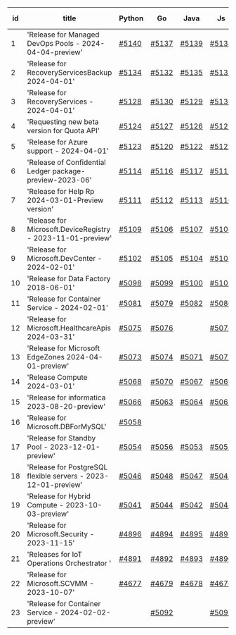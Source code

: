 | id | title | Python | Go | Java | Js | created date | target date | status |
| ------ | ------ | ------ | ------ | ------ | ------ | ------ | ------ | :-----: |
| 1 | 'Release for Managed DevOps Pools - 2024-04-04-preview'  | [#5140](https://github.com/Azure/sdk-release-request/issues/5140)  | [#5137](https://github.com/Azure/sdk-release-request/issues/5137)  | [#5139](https://github.com/Azure/sdk-release-request/issues/5139)  | [#5138](https://github.com/Azure/sdk-release-request/issues/5138)  | 04-16 | 05-24 | Hold on by Java/Python/ |
| 2 | 'Release for RecoveryServicesBackup 2024-04-01'  | [#5134](https://github.com/Azure/sdk-release-request/issues/5134)  | [#5132](https://github.com/Azure/sdk-release-request/issues/5132)  | [#5135](https://github.com/Azure/sdk-release-request/issues/5135)  | [#5133](https://github.com/Azure/sdk-release-request/issues/5133)  | 04-12 | 04-23 |  |
| 3 | 'Release for RecoveryServices - 2024-04-01'  | [#5128](https://github.com/Azure/sdk-release-request/issues/5128)  | [#5130](https://github.com/Azure/sdk-release-request/issues/5130)  | [#5129](https://github.com/Azure/sdk-release-request/issues/5129)  | [#5131](https://github.com/Azure/sdk-release-request/issues/5131)  | 04-12 | 04-23 |  |
| 4 | 'Requesting new beta version for Quota API'  | [#5124](https://github.com/Azure/sdk-release-request/issues/5124)  | [#5127](https://github.com/Azure/sdk-release-request/issues/5127)  | [#5126](https://github.com/Azure/sdk-release-request/issues/5126)  | [#5125](https://github.com/Azure/sdk-release-request/issues/5125)  | 04-11 | 04-26 |  |
| 5 | 'Release for Azure support - 2024-04-01'  | [#5123](https://github.com/Azure/sdk-release-request/issues/5123)  | [#5120](https://github.com/Azure/sdk-release-request/issues/5120)  | [#5122](https://github.com/Azure/sdk-release-request/issues/5122)  | [#5121](https://github.com/Azure/sdk-release-request/issues/5121)  | 04-11 | 04-26 |  |
| 6 | 'Release of Confidential Ledger package-preview-2023-06'  | [#5114](https://github.com/Azure/sdk-release-request/issues/5114)  | [#5116](https://github.com/Azure/sdk-release-request/issues/5116)  | [#5117](https://github.com/Azure/sdk-release-request/issues/5117)  | [#5115](https://github.com/Azure/sdk-release-request/issues/5115)  | 04-08 | 04-26 |  |
| 7 | 'Release for Help Rp 2024-03-01-Preview version'  | [#5111](https://github.com/Azure/sdk-release-request/issues/5111)  | [#5112](https://github.com/Azure/sdk-release-request/issues/5112)  | [#5113](https://github.com/Azure/sdk-release-request/issues/5113)  | [#5110](https://github.com/Azure/sdk-release-request/issues/5110)  | 04-04 | 04-26 |  |
| 8 | 'Release for Microsoft.DeviceRegistry - 2023-11-01-preview'  | [#5109](https://github.com/Azure/sdk-release-request/issues/5109)  | [#5106](https://github.com/Azure/sdk-release-request/issues/5106)  | [#5107](https://github.com/Azure/sdk-release-request/issues/5107)  | [#5108](https://github.com/Azure/sdk-release-request/issues/5108)  | 04-03 | 04-26 |  |
| 9 | 'Release for Microsoft.DevCenter - 2024-02-01'  | [#5102](https://github.com/Azure/sdk-release-request/issues/5102)  | [#5105](https://github.com/Azure/sdk-release-request/issues/5105)  | [#5104](https://github.com/Azure/sdk-release-request/issues/5104)  | [#5103](https://github.com/Azure/sdk-release-request/issues/5103)  | 04-01 | 04-26 |  |
| 10 | 'Release for Data Factory 2018-06-01'  | [#5098](https://github.com/Azure/sdk-release-request/issues/5098)  | [#5099](https://github.com/Azure/sdk-release-request/issues/5099)  | [#5100](https://github.com/Azure/sdk-release-request/issues/5100)  | [#5101](https://github.com/Azure/sdk-release-request/issues/5101)  | 04-01 | 04-26 |  |
| 11 | 'Release for Container Service - 2024-02-01'  | [#5081](https://github.com/Azure/sdk-release-request/issues/5081)  | [#5079](https://github.com/Azure/sdk-release-request/issues/5079)  | [#5082](https://github.com/Azure/sdk-release-request/issues/5082)  | [#5080](https://github.com/Azure/sdk-release-request/issues/5080)  | 03-25 | 04-26 | Hold on by JS/ |
| 12 | 'Release for Microsoft.HealthcareApis 2024-03-31'  | [#5075](https://github.com/Azure/sdk-release-request/issues/5075)  | [#5076](https://github.com/Azure/sdk-release-request/issues/5076)  |  | [#5078](https://github.com/Azure/sdk-release-request/issues/5078)  | 03-22 | 04-26 |  |
| 13 | 'Release for Microsoft EdgeZones 2024-04-01-preview'  | [#5073](https://github.com/Azure/sdk-release-request/issues/5073)  | [#5074](https://github.com/Azure/sdk-release-request/issues/5074)  | [#5071](https://github.com/Azure/sdk-release-request/issues/5071)  | [#5072](https://github.com/Azure/sdk-release-request/issues/5072)  | 03-22 | 04-26 | Hold on by JS/ |
| 14 | 'Release Compute 2024-03-01'  | [#5068](https://github.com/Azure/sdk-release-request/issues/5068)  | [#5070](https://github.com/Azure/sdk-release-request/issues/5070)  | [#5067](https://github.com/Azure/sdk-release-request/issues/5067)  | [#5069](https://github.com/Azure/sdk-release-request/issues/5069)  | 03-21 | 04-26 |  |
| 15 | 'Release for informatica 2023-08-20-preview'  | [#5066](https://github.com/Azure/sdk-release-request/issues/5066)  | [#5063](https://github.com/Azure/sdk-release-request/issues/5063)  | [#5064](https://github.com/Azure/sdk-release-request/issues/5064)  | [#5065](https://github.com/Azure/sdk-release-request/issues/5065)  | 03-20 | 04-26 | Hold on by JS/Go/Python/ |
| 16 | 'Release for Microsoft.DBForMySQL'  | [#5058](https://github.com/Azure/sdk-release-request/issues/5058)  |  |  |  | 03-19 | 04-26 | Hold on by Python/ |
| 17 | 'Release for Standby Pool - 2023-12-01-preview'  | [#5054](https://github.com/Azure/sdk-release-request/issues/5054)  | [#5056](https://github.com/Azure/sdk-release-request/issues/5056)  | [#5053](https://github.com/Azure/sdk-release-request/issues/5053)  | [#5055](https://github.com/Azure/sdk-release-request/issues/5055)  | 03-18 | 04-26 |  |
| 18 | 'Release for PostgreSQL flexible servers - 2023-12-01-preview'  | [#5046](https://github.com/Azure/sdk-release-request/issues/5046)  | [#5048](https://github.com/Azure/sdk-release-request/issues/5048)  | [#5047](https://github.com/Azure/sdk-release-request/issues/5047)  | [#5045](https://github.com/Azure/sdk-release-request/issues/5045)  | 03-15 | 04-26 |  |
| 19 | 'Release for Hybrid Compute - 2023-10-03-preview'  | [#5041](https://github.com/Azure/sdk-release-request/issues/5041)  | [#5044](https://github.com/Azure/sdk-release-request/issues/5044)  | [#5042](https://github.com/Azure/sdk-release-request/issues/5042)  | [#5043](https://github.com/Azure/sdk-release-request/issues/5043)  | 03-13 | 04-26 | Hold on by Go/Python/ |
| 20 | 'Release for Microsoft.Security - 2023-11-15'  | [#4896](https://github.com/Azure/sdk-release-request/issues/4896)  | [#4894](https://github.com/Azure/sdk-release-request/issues/4894)  | [#4895](https://github.com/Azure/sdk-release-request/issues/4895)  | [#4897](https://github.com/Azure/sdk-release-request/issues/4897)  | 01-18 | 04-26 | Hold on by JS/ |
| 21 | 'Releases for IoT Operations Orchestrator '  | [#4891](https://github.com/Azure/sdk-release-request/issues/4891)  | [#4892](https://github.com/Azure/sdk-release-request/issues/4892)  | [#4893](https://github.com/Azure/sdk-release-request/issues/4893)  | [#4890](https://github.com/Azure/sdk-release-request/issues/4890)  | 01-16 | 03-22 | Hold on by JS/Java/Go/Python/ |
| 22 | 'Release for Microsoft.SCVMM - 2023-10-07'  | [#4677](https://github.com/Azure/sdk-release-request/issues/4677)  | [#4679](https://github.com/Azure/sdk-release-request/issues/4679)  | [#4678](https://github.com/Azure/sdk-release-request/issues/4678)  | [#4676](https://github.com/Azure/sdk-release-request/issues/4676)  | 10-23 | 04-26 | Hold on by JS/Java/Go/Python/ |
| 23 | 'Release for Container Service - 2024-02-02-preview'  |  | [#5092](https://github.com/Azure/sdk-release-request/issues/5092)  |  | [#5091](https://github.com/Azure/sdk-release-request/issues/5091)  | 03-27 | 04-26 |  |
